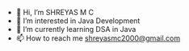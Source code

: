 - 👋 Hi, I’m SHREYAS M C
- 👀 I’m interested in Java Development
- 🌱 I’m currently learning DSA in Java
- 📫 How to reach me shreyasmc2000@gmail.com


<!---
shreyasmc1234/shreyasmc1234 is a ✨ special ✨ repository because its `README.md` (this file) appears on your GitHub profile.
You can click the Preview link to take a look at your changes.
--->
